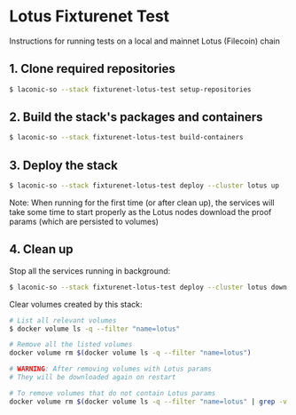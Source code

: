 # Lotus Fixturenet Test

Instructions for running tests on a local and mainnet Lotus (Filecoin) chain

## 1. Clone required repositories
```bash
$ laconic-so --stack fixturenet-lotus-test setup-repositories
```
## 2. Build the stack's packages and containers
```bash
$ laconic-so --stack fixturenet-lotus-test build-containers
```
## 3. Deploy the stack
```bash
$ laconic-so --stack fixturenet-lotus-test deploy --cluster lotus up
```

Note: When running for the first time (or after clean up), the services will take some time to start properly as the Lotus nodes download the proof params (which are persisted to volumes)

## 4. Clean up

Stop all the services running in background:
```bash
$ laconic-so --stack fixturenet-lotus-test deploy --cluster lotus down
```

Clear volumes created by this stack:
```bash
# List all relevant volumes
$ docker volume ls -q --filter "name=lotus"

# Remove all the listed volumes
docker volume rm $(docker volume ls -q --filter "name=lotus")

# WARNING: After removing volumes with Lotus params
# They will be downloaded again on restart

# To remove volumes that do not contain Lotus params
docker volume rm $(docker volume ls -q --filter "name=lotus" | grep -v "params$")
```
